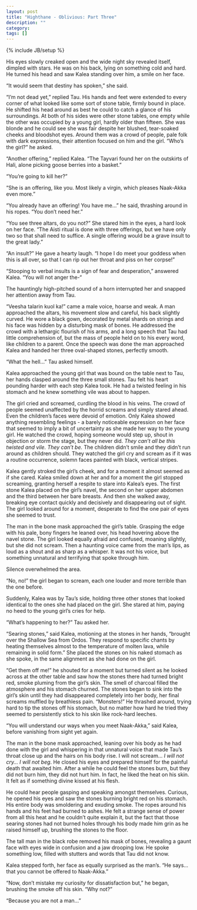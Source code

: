 ```yaml
---
layout: post
title: "Highthane - Oblivious: Part Three"
description: ""
category: 
tags: []
---
```

{% include JB/setup %}


His eyes slowly creaked open and the wide night sky revealed itself, dimpled with stars. He was on his back, lying on something cold and hard. He turned his head and saw Kalea standing over him, a smile on her face. 

“It would seem that destiny has spoken,” she said. 

“I’m not dead yet,” replied Tau. His hands and feet were extended to every corner of what looked like some sort of stone table, firmly bound in place. He shifted his head around as best he could to catch a glance of his surroundings. At both of his sides were other stone tables, one empty while the other was occupied by a young girl, hardly older than fifteen. She was blonde and he could see she was fair despite her blushed, tear-soaked cheeks and bloodshot eyes. Around them was a crowd of people, pale folk with dark expressions, their attention focused on him and the girl. “Who’s the girl?” he asked. 

“Another offering,” replied Kalea. “The Tayvari found her on the outskirts of Hali, alone picking goose berries into a basket.”

“You’re going to kill her?” 

“She is an offering, like you. Most likely a virgin, which pleases Naak-Akka even more.”

“You already have an offering! You have me…” he said, thrashing around in his ropes. “You don’t need her.”

“You see three altars, do you not?” She stared him in the eyes, a hard look on her face. “The Aisti ritual is done with three offerings, but we have only two so that shall need to suffice. A single offering would be a grave insult to the great lady.” 

“An insult?” He gave a hearty laugh. “I hope I do meet your goddess when this is all over, so that I can rip out her throat and piss on her corpse!” 

“Stooping to verbal insults is a sign of fear and desperation,” answered Kalea. “You will not anger the-“

The hauntingly high-pitched sound of a horn interrupted her and snapped her attention away from Tau.

“Veesha talarin kuol ka!” came a male voice, hoarse and weak. A man approached the altars, his movement slow and careful, his back slightly curved. He wore a black gown, decorated by metal shards on strings and his face was hidden by a disturbing mask of bones. He addressed the crowd with a lethargic flourish of his arms, and a long speech that Tau had little comprehension of, but the mass of people held on to his every word, like children to a parent. Once the speech was done the man approached Kalea and handed her three oval-shaped stones, perfectly smooth. 

“What the hell…” Tau asked himself. 

Kalea approached the young girl that was bound on the table next to Tau, her hands clasped around the three small stones. Tau felt his heart pounding harder with each step Kalea took. He had a twisted feeling in his stomach and he knew something vile was about to happen.

The girl cried and screamed, curdling the blood in his veins. The crowd of people seemed unaffected by the horrid screams and simply stared ahead. Even the children’s faces were devoid of emotion. Only Kalea showed anything resembling feelings - a barely noticeable expression on her face that seemed to imply a bit of uncertainty as she made her way to the young girl. He watched the crowd, hoping someone would step up, shout in objection or storm the stage, but they never did. *They can’t all be this twisted and vile. They can’t be.* The children didn’t smile and they didn’t run around as children should. They watched the girl cry and scream as if it was a routine occurrence, solemn faces painted with black, vertical stripes. 

Kalea gently stroked the girl’s cheek, and for a moment it almost seemed as if she cared. Kalea smiled down at her and for a moment the girl stopped screaming, granting herself a respite to stare into Kalea’s eyes. The first stone Kalea placed on the girl’s navel, the second on her upper abdomen and the third between her bare breasts. And then she walked away, breaking eye contact quickly and decisively and disappearing out of sight. The girl looked around for a moment, desperate to find the one pair of eyes she seemed to trust.

The man in the bone mask approached the girl’s table. Grasping the edge with his pale, bony fingers he leaned over, his head hovering above the navel stone. The girl looked equally afraid and confused, moaning slightly, but she did not scream. Then a haunting voice came from the man’s lips, as loud as a shout and as sharp as a whisper. It was not his voice, but something unnatural and terrifying that spoke through him. 

Silence overwhelmed the area. 

“No, no!” the girl began to scream, each one louder and more terrible than the one before. 

Suddenly, Kalea was by Tau’s side, holding three other stones that looked identical to the ones she had placed on the girl. She stared at him, paying no heed to the young girl’s cries for help. 

“What’s happening to her?” Tau asked her. 

“Searing stones,” said Kalea, motioning at the stones in her hands, “brought over the Shallow Sea from Ordos. They respond to specific chants by heating themselves almost to the temperature of molten lava, while remaining in solid form.” She placed the stones on his naked stomach as she spoke, in the same alignment as she had done on the girl. 

“Get them off me!” he shouted for a moment but turned silent as he looked across at the other table and saw how the stones there had turned bright red, smoke pluming from the girl’s skin. The smell of charcoal filled the atmosphere and his stomach churned. The stones began to sink into the girl’s skin until they had disappeared completely into her body, her final screams muffled by breathless pain. “Monsters!” He thrashed around, trying hard to tip the stones off his stomach, but no matter how hard he tried they seemed to persistently stick to his skin like rock-hard leeches. 

“You will understand our ways when you meet Naak-Akka,” said Kalea, before vanishing from sight yet again.

The man in the bone mask approached, leaning over his body as he had done with the girl and whispering in that unnatural voice that made Tau’s throat close up and the hairs on his body rise. I will not scream… *I will not cry… I will not beg*. He closed his eyes and prepared himself for the painful death that awaited him. After a while he could feel the stones burn, but they did not burn him, they did not hurt him. In fact, he liked the heat on his skin. It felt as if something divine kissed at his flesh.

He could hear people gasping and speaking amongst themselves. Curious, he opened his eyes and saw the stones burning bright red on his stomach. His entire body was smoldering and exuding smoke. The ropes around his hands and his feet had burned to ashes. He felt a strange sense of power from all this heat and he couldn’t quite explain it, but the fact that those searing stones had not burned holes through his body made him grin as he raised himself up, brushing the stones to the floor. 

The tall man in the black robe removed his mask of bones, revealing a gaunt face with eyes wide in confusion and a jaw drooping low. He spoke something low, filled with stutters and words that Tau did not know. 

Kalea stepped forth, her face as equally surprised as the man’s. “He says… that you cannot be offered to Naak-Akka.” 

“Now, don’t mistake my curiosity for dissatisfaction but,” he began, brushing the smoke off his skin. “Why not?”

“Because you are not a man…”
